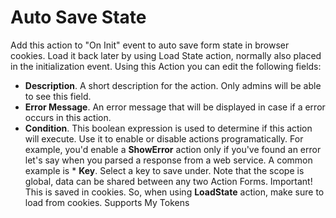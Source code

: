 # Auto Save State

Add this action to "On Init" event to auto save form state in browser cookies. Load it back later by using Load State action, normally also placed in the initialization event. Using this Action you can edit the following fields:

* **Description**. A short description for the action. Only admins will be able to see this field.
* **Error Message**. An error message that will be displayed in case if a error occurs in this action.
* **Condition**. This boolean expression is used to determine if this action will execute. Use it to enable or disable actions programatically. For example, you'd enable a **ShowError** action only if you've found an error let's say when you parsed a response from a web service. A common example is * **Key**. Select a key to save under. Note that the scope is global, data can be shared between any two Action Forms. Important! This is saved in cookies. So, when using **LoadState** action, make sure to load from cookies. Supports My Tokens
